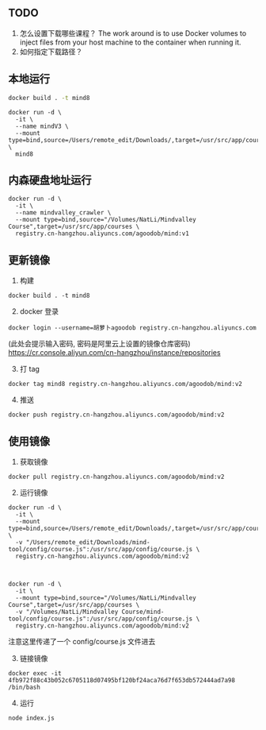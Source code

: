 ## TODO
1. 怎么设置下载哪些课程？
  The work around is to use Docker volumes to inject files from your host machine to the container when running it.
2. 如何指定下载路径？

## 本地运行
```bash
docker build . -t mind8
```

```
docker run -d \
  -it \
  --name mindV3 \
  --mount type=bind,source=/Users/remote_edit/Downloads/,target=/usr/src/app/courses \
  mind8
```

## 内森硬盘地址运行
```
docker run -d \
  -it \
  --name mindvalley_crawler \
  --mount type=bind,source="/Volumes/NatLi/Mindvalley Course",target=/usr/src/app/courses \
  registry.cn-hangzhou.aliyuncs.com/agoodob/mind:v1
```

## 更新镜像
1. 构建
```
docker build . -t mind8
```

2. docker 登录
```
docker login --username=胡萝卜agoodob registry.cn-hangzhou.aliyuncs.com
```
(此处会提示输入密码, 密码是阿里云上设置的镜像仓库密码)
https://cr.console.aliyun.com/cn-hangzhou/instance/repositories

3. 打 tag
```
docker tag mind8 registry.cn-hangzhou.aliyuncs.com/agoodob/mind:v2
```

4. 推送
```
docker push registry.cn-hangzhou.aliyuncs.com/agoodob/mind:v2
```

## 使用镜像
1. 获取镜像
```
docker pull registry.cn-hangzhou.aliyuncs.com/agoodob/mind:v2
```

2. 运行镜像
```
docker run -d \
  -it \
  --mount type=bind,source=/Users/remote_edit/Downloads/,target=/usr/src/app/courses \
  -v "/Users/remote_edit/Downloads/mind-tool/config/course.js":/usr/src/app/config/course.js \
  registry.cn-hangzhou.aliyuncs.com/agoodob/mind:v2



docker run -d \
  -it \
  --mount type=bind,source="/Volumes/NatLi/Mindvalley Course",target=/usr/src/app/courses \
  -v "/Volumes/NatLi/Mindvalley Course/mind-tool/config/course.js":/usr/src/app/config/course.js \
  registry.cn-hangzhou.aliyuncs.com/agoodob/mind:v2
```
注意这里传递了一个 config/course.js 文件进去

3. 链接镜像
```
docker exec -it 4fb972f88c43b052c6705118d07495bf120bf24aca76d7f653db572444ad7a98 /bin/bash
```

4. 运行
```
node index.js
```